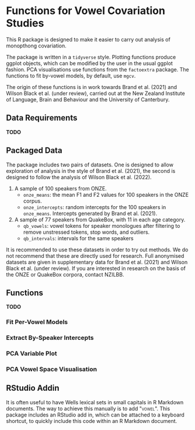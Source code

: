 # Functions for Vowel Covariation Studies

This R package is designed to make it easier to carry out analysis of monopthong covariation. 

The package is written in a `tidyverse` style. Plotting functions produce ggplot objects, which can be modified by the user in the usual ggplot fashion. PCA visualisations use functions from the `factoextra` package. The functions to fit by-vowel models, by default, use `mgcv`.

The origin of these functions is in work towards Brand et al. (2021) and Wilson Black et al. (under review), carried out at the New Zealand Institute of Language, Brain and Behaviour and the University of Canterbury.

## Data Requirements

**TODO**

## Packaged Data

The package includes two pairs of datasets. One is designed to allow exploration of analysis in the style of Brand et al. (2021), the second is designed to follow the analysis of Wilson Black et al. (2022).

1. A sample of 100 speakers from ONZE.
	- `onze_means`: the mean F1 and F2 values for 100 speakers in the ONZE corpus.
	- `onze_intercepts`: random intercepts for the 100 speakers in `onze_means`. Intercepts generated by Brand et al. (2021).
2. A sample of 77 speakers from QuakeBox, with 11 in each age category.
	- `qb_vowels`: vowel tokens for speaker monologues after filtering to remove unstressed tokens, stop words, and outliers. 
	- `qb_intervals`: intervals for the same speakers
	
It is recommended to use these datasets in order to try out methods. We do not recommend that these are directly used for research. Full anonymised datasets are given in supplementary data for Brand et al. (2021) and Wilson Black et al. (under review). If you are interested in research on the basis of the ONZE or QuakeBox corpora, contact NZILBB.

## Functions

**TODO**

### Fit Per-Vowel Models

### Extract By-Speaker Intercepts

### PCA Variable Plot

### PCA Vowel Space Visualisation

## RStudio Addin

It is often useful to have Wells lexical sets in small capitals in R Markdown documents. The way to achieve this manually is to add "<span style="font-variant: small-caps;">vowel</span>". This package includes an RStudio add in, which can be attached to a keyboard shortcut, to quickly include this code within an R Markdown document.